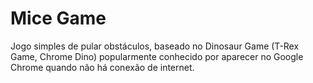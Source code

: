 # Mice Game

Jogo simples de pular obstáculos, baseado no Dinosaur Game (T-Rex Game, Chrome Dino) popularmente conhecido por aparecer no Google Chrome quando não há conexão de internet.
